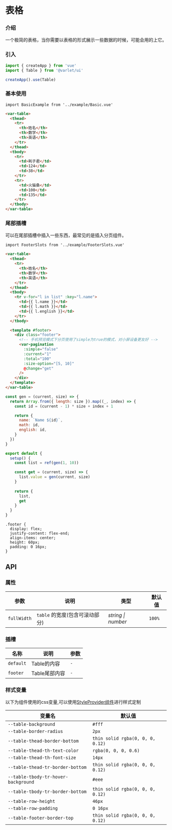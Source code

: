 # 表格

### 介绍

一个极简的表格，当你需要以表格的形式展示一些数据的时候，可能会用的上它。

### 引入

```js
import { createApp } from 'vue'
import { Table } from '@varlet/ui'

createApp().use(Table)
```

### 基本使用

```vue
import BasicExample from '../example/Basic.vue'
```

```html
<var-table>
  <thead>
    <tr>
      <th>姓名</th>
      <th>数学</th>
      <th>英语</th>
    </tr>
  </thead>
  <tbody>
    <tr>
      <td>耗子君</td>
      <td>124</td>
      <td>38</td>
    </tr> 
    <tr>
      <td>火猫桑</td>
      <td>100</td>
      <td>135</td>
    </tr>
  </tbody>
</var-table>
```

### 尾部插槽

可以在尾部插槽中插入一些东西，最常见的是插入分页组件。

```vue
import FooterSlots from '../example/FooterSlots.vue'
```

```html
<var-table>
  <thead>
    <tr>
      <th>姓名</th>
      <th>数学</th>
      <th>英语</th>
    </tr>
  </thead>
  <tbody>
    <tr v-for="l in list" :key="l.name">
      <td>{{ l.name }}</td>
      <td>{{ l.math }}</td>
      <td>{{ l.english }}</td>
    </tr>
  </tbody>

  <template #footer>
    <div class="footer">
      <!-- 手机预览模式下分页使用了simple为true的模式，对小屏设备更友好 -->
      <var-pagination 
        :simple="false" 
        :current="1"
        :total="100"
        :size-option="[5, 10]"
        @change="get" 
      />
    </div>
  </template>
</var-table>
```

```js
const gen = (current, size) => {
  return Array.from({ length: size }).map((_, index) => {
    const id = (current - 1) * size + index + 1

    return {
      name: `Name ${id}`,
      math: id,
      english: id,
    }
  })
}

export default {
  setup() {
    const list = ref(gen(1, 10))

    const get = (current, size) => {
      list.value = gen(current, size)
    }
    
    return {
      list,
      get
    }
  }
}
```

```less
.footer {
  display: flex;
  justify-content: flex-end;
  align-items: center;
  height: 60px;
  padding: 0 16px;
}
```

## API

### 属性

| 参数 | 说明 | 类型 | 默认值 |
| ----- | -------------- | -------- | ---------- |
| `fullWidth` | `table` 的宽度(包含可滚动部分)	| _string \| number_ | `100%` |

### 插槽

| 名称 | 说明 | 参数 |
| ----- | -------------- | -------- |
| `default` | Table的内容 | `-` |
| `footer` | Table尾部内容 | `-` |

### 样式变量
以下为组件使用的css变量,可以使用[StyleProvider组件](#/zh-CN/style-provider)进行样式定制

| 变量名 | 默认值 |
| --- | --- |
| `--table-background` | `#fff` | 
| `--table-border-radius` | `2px` | 
| `--table-thead-border-bottom` | `thin solid rgba(0, 0, 0, 0.12)` | 
| `--table-thead-th-text-color` | `rgba(0, 0, 0, 0.6)` | 
| `--table-thead-th-font-size` | `14px` | 
| `--table-thead-tr-border-bottom` | `thin solid rgba(0, 0, 0, 0.12)` | 
| `--table-tbody-tr-hover-background` | `#eee` | 
| `--table-tbody-tr-border-bottom` | `thin solid rgba(0, 0, 0, 0.12)` | 
| `--table-row-height` | `46px` | 
| `--table-row-padding` | `0 16px` | 
| `--table-footer-border-top` | `thin solid rgba(0, 0, 0, 0.12)` | 
